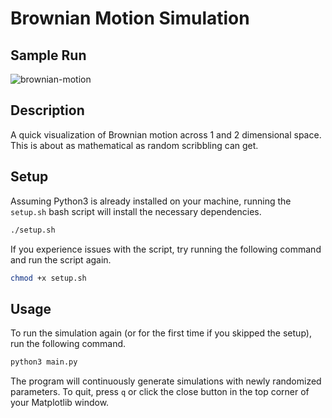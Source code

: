 # Brownian Motion Simulation

## Sample Run

![brownian-motion](media/BrownianMotion.gif)

## Description

A quick visualization of Brownian motion across 1 and 2 dimensional space. This is about as mathematical as random scribbling can get.

## Setup

Assuming Python3 is already installed on your machine, running the `setup.sh` bash script will install the necessary dependencies.

```bash
./setup.sh
```

If you experience issues with the script, try running the following command and run the script again.

```bash
chmod +x setup.sh
```

## Usage

To run the simulation again (or for the first time if you skipped the setup), run the following command.

```bash
python3 main.py
```

The program will continuously generate simulations with newly randomized parameters. To quit, press `q` or click the close button in the top corner of your Matplotlib window.
